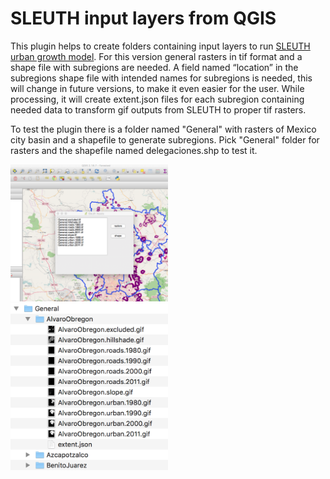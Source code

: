# SLEUTH input layers from QGIS
This plugin helps to create folders containing input layers to run [SLEUTH urban growth model](http://www.ncgia.ucsb.edu/projects/gig/). For this version general rasters in tif format and a shape file with subregions are needed. A field named “location” in the subregions shape file with intended names for subregions is needed, this will change in future versions, to make it even easier for the user. 
While processing, it will create extent.json files for each subregion containing needed data to transform gif outputs from SLEUTH to proper tif rasters.

To test the plugin there is a folder named "General" with rasters of Mexico city basin and a shapefile to generate subregions. Pick "General" folder for rasters and the shapefile named delegaciones.shp to test it.

<img src="plugin.png" width='50%'>

<img src="output.png" width='50%'>
